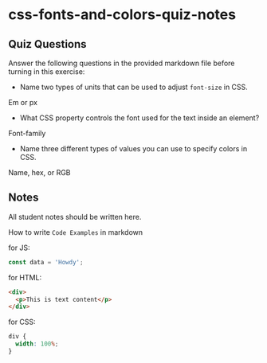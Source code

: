 # css-fonts-and-colors-quiz-notes

## Quiz Questions

Answer the following questions in the provided markdown file before turning in this exercise:

- Name two types of units that can be used to adjust `font-size` in CSS.

Em or px

- What CSS property controls the font used for the text inside an element?

Font-family

- Name three different types of values you can use to specify colors in CSS.

Name, hex, or RGB

## Notes

All student notes should be written here.

How to write `Code Examples` in markdown

for JS:

```js
const data = 'Howdy';
```

for HTML:

```html
<div>
  <p>This is text content</p>
</div>
```

for CSS:

```css
div {
  width: 100%;
}
```
